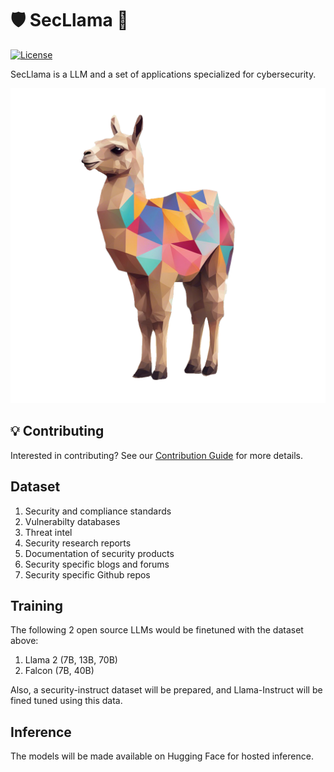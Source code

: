 # 🛡️ SecLlama 🦙
[![License](https://img.shields.io/badge/License-Apache%202.0-green.svg)](/LICENSE.txt)

SecLlama is a LLM and a set of applications specialized for cybersecurity.


![Alt text](llama.PNG?raw=true "Security-Llama")

## 💡 Contributing
Interested in contributing? See our [Contribution Guide](CONTRIBUTING.md) for more details.

## Dataset
1. Security and compliance standards
2. Vulnerabilty databases
3. Threat intel
4. Security research reports
5. Documentation of security products
6. Security specific blogs and forums
7. Security specific Github repos

## Training
The following 2 open source LLMs would be finetuned with the dataset above:
1. Llama 2 (7B, 13B, 70B)
2. Falcon (7B, 40B)

Also, a security-instruct dataset will be prepared, and Llama-Instruct will be fined tuned using this data.

## Inference
The models will be made available on Hugging Face for hosted inference.
